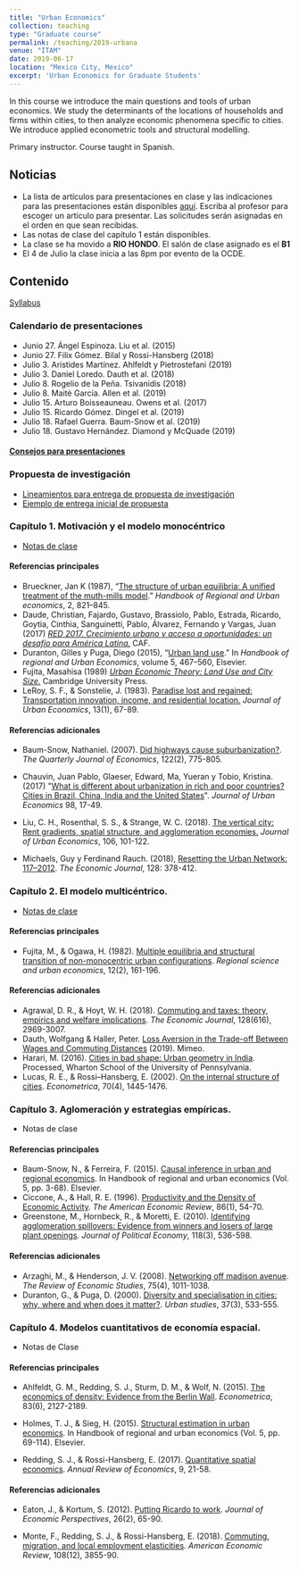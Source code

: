 ```yaml
---
title: "Urban Economics"
collection: teaching
type: "Graduate course"
permalink: /teaching/2019-urbana
venue: "ITAM"
date: 2019-06-17
location: "Mexico City, Mexico"
excerpt: 'Urban Economics for Graduate Students'
---
```


In this course we introduce the main questions and tools of urban economics. We study the determinants of the locations of households and firms within cities, to then analyze economic phenomena specific to cities. We introduce applied econometric tools and structural modelling. 

Primary instructor. Course taught in Spanish.

## Noticias

* La lista de artículos para presentaciones en clase y las indicaciones para las presentaciones están disponibles [aquí](/files/papers.pdf). Escriba al profesor para escoger un artículo para presentar. Las solicitudes serán asignadas en el orden en que sean recibidas. 
* Las notas de clase del capítulo 1 están disponibles.
* La clase se ha movido a **RIO HONDO**. El salón de clase asignado es el **B1**
* El 4 de Julio la clase inicia a las 8pm por evento de la OCDE.

## Contenido

[Syllabus](/files/syllabus_urbana.pdf)

### Calendario de presentaciones

* Junio 27. Ángel Espinoza. Liu et al. (2015)
* Junio 27. Filix Gómez. Bilal y Rossi-Hansberg (2018)
* Julio 3. Arístides Martínez. Ahlfeldt y Pietrostefani (2019)
* Julio 3. Daniel Loredo. Dauth et al. (2018)
* Julio 8. Rogelio de la Peña. Tsivanidis (2018)
* Julio 8. Maité García. Allen et al. (2019)
* Julio 15. Arturo Boisseauneau. Owens et al. (2017)
* Julio 15. Ricardo Gómez. Dingel et al. (2019)
* Julio 18. Rafael Guerra. Baum-Snow et al. (2019)
* Julio 18. Gustavo Hernández. Diamond y McQuade (2019)

#### [Consejos para presentaciones](https://www.brown.edu/Research/Shapiro/pdfs/applied_micro_slides.pdf)

### Propuesta de investigación

* [Lineamientos para entrega de propuesta de investigación](/files/LineamientosPropuesta.pdf)
* [Ejemplo de entrega inicial de propuesta](/files/idea1.pdf)

### Capítulo 1. Motivación y el modelo monocéntrico

* [Notas de clase](/files/urbana_intro_c1.pdf)

#### Referencias principales

* Brueckner, Jan K (1987), “[The structure of urban equilibria: A unified treatment of the muth-mills model](http://www.socsci.uci.edu/~jkbrueck/course%20readings/handbook%20chapter.pdf).” *Handbook of Regional and Urban economics*, 2, 821–845.
* Daude, Christian, Fajardo, Gustavo, Brassiolo, Pablo, Estrada, Ricardo, Goytia, Cinthia, Sanguinetti, Pablo, Álvarez, Fernando y Vargas, Juan (2017) *[RED 2017. Crecimiento urbano y acceso a oportunidades: un desafío para América Latina.](http://scioteca.caf.com/handle/123456789/1090)* CAF.
* Duranton,  Gilles  y  Puga, Diego  (2015),  “[Urban  land  use](http://real.wharton.upenn.edu/~duranton/Duranton_Papers/Handbook/Urban_land_use.pdf).”  In *Handbook  of  regional  and  Urban Economics*, volume 5, 467–560, Elsevier.
* Fujita, Masahisa (1989) *[Urban Economic Theory: Land Use and City Size.](https://www.cambridge.org/core/books/urban-economic-theory/1787328AC538E75129273E8B54A161FC)* Cambridge University Press.
* LeRoy, S. F., & Sonstelie, J. (1983). [Paradise lost and regained: Transportation innovation, income, and residential location.](http://econ.ucsb.edu/~jon/Publications/ParadiseLost.pdf) *Journal of Urban Economics*, 13(1), 67-89.


#### Referencias adicionales

* Baum-Snow, Nathaniel. (2007). [Did highways cause suburbanization?](https://academic.oup.com/qje/article-abstract/122/2/775/1942140). *The Quarterly Journal of Economics*, 122(2), 775-805.

* Chauvin, Juan Pablo, Glaeser, Edward, Ma, Yueran y Tobio, Kristina. (2017) "[What is different about urbanization in rich and poor countries? Cities in Brazil, China, India and the United States](https://www.sciencedirect.com/science/article/pii/S0094119016300067)". *Journal of Urban Economics* 98, 17-49.

* Liu, C. H., Rosenthal, S. S., & Strange, W. C. (2018). [The vertical city: Rent gradients, spatial structure, and agglomeration economies.](https://www.albany.edu/economics/research/seminar/files/VerticalCities_3_27_2016.pdf) *Journal of Urban Economics*, 106, 101-122.

* Michaels, Guy y Ferdinand Rauch. (2018), [Resetting the Urban Network: 117–2012](https://onlinelibrary.wiley.com/doi/full/10.1111/ecoj.12424). *The Economic Journal*, 128: 378-412.

### Capítulo 2. El modelo multicéntrico.

* [Notas de clase](/files/urbana_c2.pdf)

#### Referencias principales

* Fujita, M., & Ogawa, H. (1982). [Multiple equilibria and structural transition of non-monocentric urban configurations](http://www.brown.edu/Departments/Economics/Faculty/Matthew_Turner/ec2410/readings/Fujita_Ogawa_RSUE_1982.pdf). *Regional science and urban economics*, 12(2), 161-196.

#### Referencias adicionales

* Agrawal, D. R., & Hoyt, W. H. (2018). [Commuting and taxes: theory, empirics and welfare implications](https://onlinelibrary.wiley.com/doi/full/10.1111/ecoj.12550). *The Economic Journal*, 128(616), 2969-3007.
* Dauth, Wolfgang & Haller, Peter. [Loss Aversion in the Trade-off Between Wages and Commuting Distances](https://drive.google.com/open?id=0B0XwUjKN7IMIVGlCVmEwWkpHS0k) (2019). Mimeo.
* Harari, M. (2016). [Cities in bad shape: Urban geometry in India](https://economics.stanford.edu/sites/g/files/sbiybj9386/f/cityshape26dec2016.pdf). Processed, Wharton School of the University of Pennsylvania.
* Lucas, R. E., & Rossi–Hansberg, E. (2002). [On the internal structure of cities](https://onlinelibrary.wiley.com/doi/pdf/10.1111/1468-0262.00338). *Econometrica*, 70(4), 1445-1476.

### Capítulo 3. Aglomeración y estrategias empíricas.

* Notas de clase

#### Referencias principales

* Baum-Snow, N., & Ferreira, F. (2015). [Causal inference in urban and regional economics](https://www.nber.org/papers/w20535.pdf). In Handbook of regional and urban economics (Vol. 5, pp. 3-68). Elsevier.
* Ciccone, A., & Hall, R. E. (1996). [Productivity and the Density of Economic Activity](http://www.antoniociccone.eu/wp-content/uploads/2007/07/proddensity.pdf). *The American Economic Review*, 86(1), 54-70.
* Greenstone, M., Hornbeck, R., & Moretti, E. (2010). [Identifying agglomeration spillovers: Evidence from winners and losers of large plant openings](https://www.journals.uchicago.edu/doi/pdf/10.1086/653714). *Journal of Political Economy*, 118(3), 536-598.

#### Referencias adicionales

* Arzaghi, M., & Henderson, J. V. (2008). [Networking off madison avenue](https://academic.oup.com/restud/article-pdf/75/4/1011/18346803/75-4-1011.pdf). *The Review of Economic Studies*, 75(4), 1011-1038.
* Duranton, G., & Puga, D. (2000). [Diversity and specialisation in cities: why, where and when does it matter?](http://eprints.lse.ac.uk/20212/1/Diversity_and_Specialisation_in_Cities_Why,_Where_and_When_does_it_Matter.pdf). *Urban studies*, 37(3), 533-555.

### Capítulo 4. Modelos cuantitativos de economía espacial.

* Notas de Clase

#### Referencias principales

* Ahlfeldt, G. M., Redding, S. J., Sturm, D. M., & Wolf, N. (2015). [The economics of density: Evidence from the Berlin Wall](https://onlinelibrary.wiley.com/doi/pdf/10.3982/ECTA10876). *Econometrica*, 83(6), 2127-2189.

* Holmes, T. J., & Sieg, H. (2015). [Structural estimation in urban economics](https://www.sas.upenn.edu/~holgers/papers/hs_hb_f.pdf). In Handbook of regional and urban economics (Vol. 5, pp. 69-114). Elsevier.

* Redding, S. J., & Rossi-Hansberg, E. (2017). [Quantitative spatial economics](http://www.princeton.edu/~reddings/pubpapers/ARQSM-2017.pdf). *Annual Review of Economics*, 9, 21-58.

#### Referencias adicionales

* Eaton, J., & Kortum, S. (2012). [Putting Ricardo to work](http://pubs.aeaweb.org/doi/pdf/10.1257%2Fjep.26.2.65). *Journal of Economic Perspectives*, 26(2), 65-90.

* Monte, F., Redding, S. J., & Rossi-Hansberg, E. (2018). [Commuting, migration, and local employment elasticities](https://www.nber.org/papers/w21706.pdf). *American Economic Review*, 108(12), 3855-90.











